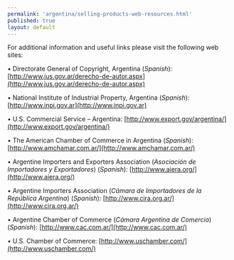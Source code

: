 ```yaml
--- 
permalink: 'argentina/selling-products-web-resources.html' 
published: true 
layout: default
---
```

For additional information and useful links please visit the following web sites:

•	Directorate General of Copyright, Argentina (_Spanish_): [http://www.jus.gov.ar/derecho-de-autor.aspx](http://www.jus.gov.ar/derecho-de-autor.aspx)

•	National Institute of Industrial Property, Argentina (_Spanish_): [http://www.inpi.gov.ar](http://www.inpi.gov.ar)

•	U.S. Commercial Service – Argentina: [http://www.export.gov/argentina/](http://www.export.gov/argentina/)

•	The American Chamber of Commerce in Argentina (_Spanish_): [http://www.amchamar.com.ar/](http://www.amchamar.com.ar/)

•	Argentine Importers and Exporters Association (_Asociación de Importadores y Exportadores_) (_Spanish_): [http://www.aiera.org/](http://www.aiera.org/)

•	Argentine Importers Association (_Cámara de Importadores de la República Argentina_) (_Spanish_): [http://www.cira.org.ar/](http://www.cira.org.ar/)

•	Argentine Chamber of Commerce (_Cámara Argentina de Comercio_) (_Spanish_): [http://www.cac.com.ar/](http://www.cac.com.ar/)

•	U.S. Chamber of Commerce: [http://www.uschamber.com/](http://www.uschamber.com/)
